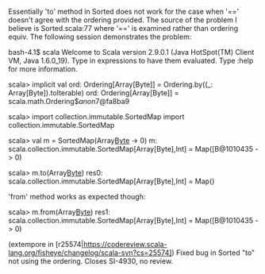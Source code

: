 Essentially 'to' method in Sorted does not work for the case when '==' doesn't agree with the ordering provided. The source of the problem I believe is Sorted.scala:77 where '==' is examined rather than ordering equiv.
The following session demonstrates the problem:

bash-4.1$ scala
Welcome to Scala version 2.9.0.1 (Java HotSpot(TM) Client VM, Java 1.6.0_19).
Type in expressions to have them evaluated.
Type :help for more information.

scala> implicit val ord: Ordering[Array[Byte]] = Ordering.by((_: Array[Byte]).toIterable)
ord: Ordering[Array[Byte]] = scala.math.Ordering$$anon$7@fa8ba9

scala> import collection.immutable.SortedMap
import collection.immutable.SortedMap

scala> val m = SortedMap(Array[Byte](1) -> 0)
m: scala.collection.immutable.SortedMap[Array[Byte],Int] = Map([B@1010435 -> 0)

scala> m.to(Array[Byte](1))
res0: scala.collection.immutable.SortedMap[Array[Byte],Int] = Map()

'from' method works as expected though:

scala> m.from(Array[Byte](1))
res1: scala.collection.immutable.SortedMap[Array[Byte],Int] = Map([B@1010435 -> 0)



(extempore in [r25574|https://codereview.scala-lang.org/fisheye/changelog/scala-svn?cs=25574]) Fixed bug in Sorted "to" not using the ordering.  Closes SI-4930, no review.
